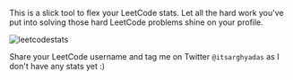 This is a slick tool to flex your LeetCode stats. Let all the hard work you've put into solving those hard LeetCode problems shine on your profile.

![leetcodestats](https://github.com/user-attachments/assets/70105505-5866-41b0-add1-c4c64ea20162)

Share your LeetCode username and tag me on Twitter `@itsarghyadas` as I don't have any stats yet :)
